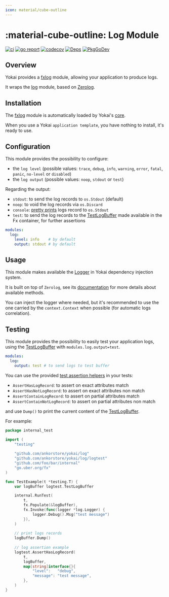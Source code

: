 ```yaml
---
icon: material/cube-outline
---
```


# :material-cube-outline: Log Module

[![ci](https://github.com/ankorstore/yokai/actions/workflows/fxlog-ci.yml/badge.svg)](https://github.com/ankorstore/yokai/actions/workflows/fxlog-ci.yml)
[![go report](https://goreportcard.com/badge/github.com/ankorstore/yokai/fxlog)](https://goreportcard.com/report/github.com/ankorstore/yokai/fxlog)
[![codecov](https://codecov.io/gh/ankorstore/yokai/graph/badge.svg?token=ghUBlFsjhR&flag=fxlog)](https://app.codecov.io/gh/ankorstore/yokai/tree/main/fxlog)
[![Deps](https://img.shields.io/badge/osi-deps-blue)](https://deps.dev/go/github.com%2Fankorstore%2Fyokai%2Ffxlog)
[![PkgGoDev](https://pkg.go.dev/badge/github.com/ankorstore/yokai/fxlog)](https://pkg.go.dev/github.com/ankorstore/yokai/fxlog)

## Overview

Yokai provides a [fxlog](https://github.com/ankorstore/yokai/tree/main/fxlog) module, allowing your application to produce logs.

It wraps the [log](https://github.com/ankorstore/yokai/tree/main/log) module, based on [Zerolog](https://github.com/rs/zerolog).

## Installation

The [fxlog](https://github.com/ankorstore/yokai/tree/main/fxlog) module is automatically loaded by Yokai's [core](fxcore.md).

When you use a Yokai `application template`, you have nothing to install, it's ready to use.

## Configuration

This module provides the possibility to configure:

- the `log level` (possible values: `trace`, `debug`, `info`, `warning`, `error`, `fatal`, `panic`, `no-level` or `disabled`)
- the `log output` (possible values: `noop`, `stdout` or `test`)

Regarding the output:

- `stdout`: to send the log records to `os.Stdout` (default)
- `noop`: to void the log records via `os.Discard`
- `console`: [pretty prints](https://github.com/rs/zerolog#pretty-logging) logs record to `os.Stdout`
- `test`: to send the log records to the [TestLogBuffer](https://github.com/ankorstore/yokai/blob/main/log/logtest/buffer.go) made available in the Fx container, for further assertions

```yaml title="configs/config.yaml"
modules:
  log:
    level: info    # by default
    output: stdout # by default
```

## Usage

This module makes available the [Logger](https://github.com/ankorstore/yokai/blob/main/log/logger.go) in
Yokai dependency injection system.

It is built on top of `Zerolog`, see its [documentation](https://github.com/rs/zerolog) for more details about available methods.

You can inject the logger where needed, but it's recommended to use the one carried by the `context.Context` when possible (for automatic logs correlation).

## Testing

This module provides the possibility to easily test your application logs, using the [TestLogBuffer](https://github.com/ankorstore/yokai/blob/main/log/logtest/buffer.go) with `modules.log.output=test`.

```yaml title="configs/config.test.yaml"
modules:
  log:
    output: test # to send logs to test buffer
```

You can use the provided [test assertion helpers](https://github.com/ankorstore/yokai/blob/main/log/logtest/assert.go) in your tests:

- `AssertHasLogRecord`: to assert on exact attributes match
- `AssertHasNotLogRecord`: to assert on exact attributes non match
- `AssertContainLogRecord`: to assert on partial attributes match
- `AssertContainNotLogRecord`: to assert on partial attributes non match

and use `Dump()` to print the current content of the [TestLogBuffer](https://github.com/ankorstore/yokai/blob/main/log/logtest/buffer.go).

For example:

```go title="internal/example_test.go"
package internal_test

import (
	"testing"
	
	"github.com/ankorstore/yokai/log"
	"github.com/ankorstore/yokai/log/logtest"
	"github.com/foo/bar/internal"
	"go.uber.org/fx"
)

func TestExample(t *testing.T) {
	var logBuffer logtest.TestLogBuffer

	internal.RunTest(
		t,
		fx.Populate(&logBuffer),
		fx.Invoke(func(logger *log.Logger) {
			logger.Debug().Msg("test message")
		}),
	)
	
	// print logs records
	logBuffer.Dump()
	
	// log assertion example
	logtest.AssertHasLogRecord(
		t,
		logBuffer,
		map[string]interface{}{
			"level":   "debug",
			"message": "test message",
		}, 
	)
}
```
